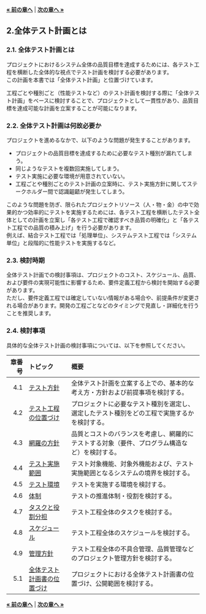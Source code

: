 [**« 前の章へ**](./1.md) | [**次の章へ »**](./3.md)

## 2.全体テスト計画とは

### 2.1. 全体テスト計画とは
プロジェクトにおけるシステム全体の品質目標を達成するためには、各テスト工程を横断した全体的な視点でテスト計画を検討する必要があります。  
この計画を本書では「全体テスト計画」と位置づけています。  

工程ごとや種別ごと（性能テストなど）のテスト計画を検討する際に「全体テスト計画」をベースに検討することで、プロジェクトとして一貫性があり、品質目標を達成可能な計画を立案することが可能になります。

### 2.2. 全体テスト計画は何故必要か

プロジェクトを進めるなかで、以下のような問題が発生することがあります。

* プロジェクトの品質目標を達成するために必要なテスト種別が漏れてしまう。
* 同じようなテストを複数回実施してしまう。
* テスト実施に必要な環境が用意されていない。
* 工程ごとや種別ごとのテスト計画の立案時に、テスト実施方針に関してステークホルダー間で認識齟齬が発生してしまう。

このような問題を防ぎ、限られたプロジェクトリソース（人・物・金）の中で効果的かつ効率的にテストを実施するためには、各テスト工程を横断したテスト全体としての計画を立案し「各テスト工程で確認すべき品質の明確化」と「各テスト工程での品質の積み上げ」を行う必要があります。  
例えば、結合テスト工程では「処理単位」、システムテスト工程では「システム単位」と段階的に性能テストを実施するなど。


### 2.3. 検討時期
全体テスト計画での検討事項は、プロジェクトのコスト、スケジュール、品質、および要件の実現可能性に影響するため、要件定義工程から検討を開始する必要があります。  
ただし、要件定義工程では確定していない情報がある場合や、前提条件が変更される場合があります。開発の工程ごとなどのタイミングで見直し・詳細化を行うことを推奨します。

### 2.4. 検討事項
具体的な全体テスト計画の検討事項については、以下を参照してください。


|章番号|トピック|概要|
|--:|:--|:--|
| 4.1|[テスト方針](./4-1.md)|全体テスト計画を立案する上での、基本的な考え方・方針および前提事項を検討する。|
| 4.2|[テスト工程の位置づけ](./4-2.md)|プロジェクトに必要なテスト種別を選定し、選定したテスト種別をどの工程で実施するかを検討する。|
| 4.3|[網羅の方針](./4-3.md)|品質とコストのバランスを考慮し、網羅的にテストする対象（要件、プログラム構造など）を検討する。|
| 4.4|[テスト実施範囲](./4-4.md)|テスト対象機能、対象外機能および、テスト実施範囲となるシステムの境界を検討する。|
| 4.5|[テスト環境](./4-5.md)|テストを実施する環境を検討する。|
| 4.6|[体制](./4-6.md)|テストの推進体制・役割を検討する。|
| 4.7|[タスクと役割分担](./4-7.md)|テスト工程全体のタスクを検討する。|
| 4.8|[スケジュール](./4-8.md)|テスト工程全体のスケジュールを検討する。|
| 4.9|[管理方針](./4-9.md)|テスト工程全体の不具合管理、品質管理などのプロジェクト管理方針を検討する。|
| 5.1|[全体テスト計画書の位置づけ](./5-1.md)|プロジェクトにおける全体テスト計画書の位置づけ、公開範囲を検討する。|

[**« 前の章へ**](./1.md) | [**次の章へ »**](./3.md)
